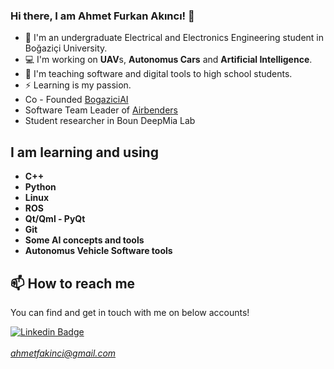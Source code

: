 ### Hi there, I am Ahmet Furkan Akıncı! 👋

- 🏢 I'm an undergraduate Electrical and Electronics Engineering student in Boğaziçi University.
- 💻 I'm working on **UAV**s, **Autonomus Cars** and **Artificial Intelligence**.
- 🌱 I'm teaching software and digital tools to high school students.
- ⚡ Learning is my passion.
- Co - Founded [BogaziciAI](https://github.com/bogaziciai)
- Software Team Leader of [Airbenders](https://github.com/airbenders)
- Student researcher in Boun DeepMia Lab

## I am learning and using
- **C++**
- **Python**
- **Linux**
- **ROS**
- **Qt/Qml - PyQt**
- **Git**
- **Some AI concepts and tools**
- **Autonomus Vehicle Software tools**

## 📫 How to reach me

You can find and get in touch with me on below accounts!

[![Linkedin Badge](https://img.shields.io/badge/AhmetFurkan-follow%20on%20linkedin-blue?style=for-the-badge&logo=linkedin)](https://tr.linkedin.com/in/ahmet-furkan-akinci)
<br> 
<br> 
*ahmetfakinci@gmail.com*

